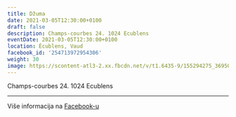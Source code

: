 ```yaml
---
title: Džuma
date: 2021-03-05T12:30:00+0100
draft: false
description: Champs-courbes 24. 1024 Ecublens
eventDate: 2021-03-05T12:30:00+0100
location: Écublens, Vaud
facebook_id: '254713972954306'
weight: 30
image: https://scontent-atl3-2.xx.fbcdn.net/v/t1.6435-9/155294275_3695079563921169_4909597834044538694_n.jpg?_nc_cat=101&ccb=1-7&_nc_sid=9e60e4&_nc_ohc=XCd3qhdL8sEQ7kNvwHxF1jE&_nc_oc=AdkA7ZTRdNCC1HM5lLapmlgQAufjbsmfWxvqSqW0kD45ibr2rfD4fA8qD23tyc-7qfs&_nc_zt=23&_nc_ht=scontent-atl3-2.xx&edm=ABTKTjYEAAAA&_nc_gid=Ln3UfQHie4E5goWuOzadVw&oh=00_AfYSk42j2XKjAgi4spEBhUrZiKOPefSRqlOPr0jxTb1ANA&oe=68EC535B
---
```


Champs-courbes 24. 1024 Ecublens

---

Više informacija na [Facebook-u](https://facebook.com/events/254713972954306)